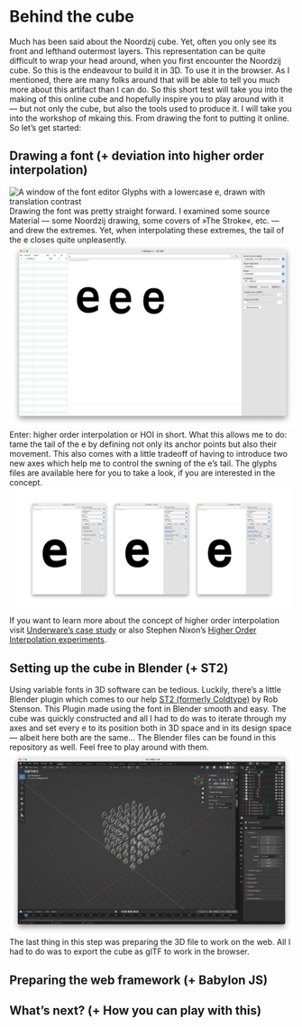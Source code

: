 # Behind the cube

Much has been said about the Noordzij cube. Yet, often you only see its front and lefthand outermost layers. This representation can be quite difficult to wrap your head around, when you first encounter the Noordzij cube. So this is the endeavour to build it in 3D. To use it in the browser. As I mentioned, there are many folks around that will be able to tell you much more about this artifact than I can do. So this short test will take you into the making of this online cube and hopefully inspire you to play around with it — but not only the cube, but also the tools used to produce it.
I will take you into the workshop of mkaing this. From drawing the font to putting it online. So let’s get started:

## Drawing a font (+ deviation into higher order interpolation) 
![A window of the font editor Glyphs with a lowercase e, drawn with translation contrast](https://user-images.githubusercontent.com/49315922/207306459-c03ba03b-a253-4639-bd92-47f2b1edf2ff.png)
Drawing the font was pretty straight forward. I examined some source Material — some Noordzij drawing, some covers of »The Stroke«, etc. — and drew the extremes. Yet, when interpolating these extremes, the tail of the e closes quite unpleasently. 
![A window of FontGoggles showing a wabbly tail of a lowercase e.](./img/linear-interpolation.png)
Enter: higher order interpolation or HOI in short. What this allows me to do: tame the tail of the e by defining not only its anchor points but also their movement. This also comes with a little tradeoff of having to introduce two new axes which help me to control the swning of the e’s tail. The glyphs files are available here for you to take a look, if you are interested in the concept.
![A window of FontGoggles showing a lowercase e. Two construction helper axes allow to control the tail of the e.](./img/hoi.png)
If you want to learn more about the concept of higher order interpolation visit [Underware’s case study](https://underware.nl/case-studies/hoi/) or also Stephen Nixon’s [Higher Order Interpolation experiments](https://github.com/arrowtype/NLI-test).


## Setting up the cube in Blender (+ ST2)

Using variable fonts in 3D software can be tedious. Luckily, there’s a little Blender plugin which comes to our help [ST2 (formerly Coldtype)](https://github.com/coldtype/st2) by Rob Stenson. This Plugin made using the font in Blender smooth and easy. The cube was quickly constructed and all I had to do was to iterate through my axes and set every e to its position both in 3D space and in its design space — albeit here both are the same…
The Blender files can be found in this repository as well. Feel free to play around with them.
![A window of Blender showing a cube constructed of lowercase e’s in different constructions following the example of the Noordzij cube.](./img/blender.png)
The last thing in this step was preparing the 3D file to work on the web. All I had to do was to export the cube as glTF to work in the browser.

## Preparing the web framework (+ Babylon JS)

## What’s next? (+ How you can play with this)

